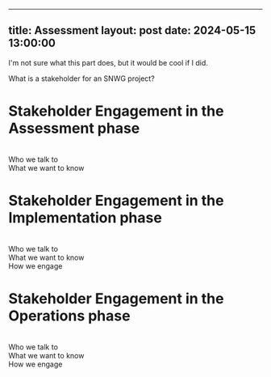 ---
title: Assessment
layout: post
date: 2024-05-15 13:00:00
-----
I'm not sure what this part does, but it would be cool if I did. 

What is a stakeholder for an SNWG project?
<br>

# Stakeholder Engagement in the Assessment phase
<br> Who we talk to
<br> What we want to know

# Stakeholder Engagement in the Implementation phase
<br> Who we talk to
<br> What we want to know
<br> How we engage 

# Stakeholder Engagement in the Operations phase
<br> Who we talk to
<br> What we want to know
<br> How we engage 